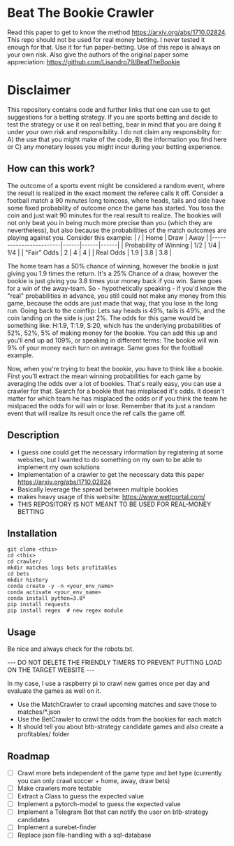 # Beat The Bookie Crawler

Read this paper to get to know the method https://arxiv.org/abs/1710.02824. This repo should not be used for real money
betting. I never tested it enough for that. Use it for fun paper-betting. Use of this repo is always on your own risk.
Also give the authors of the original paper some appreciation: https://github.com/Lisandro79/BeatTheBookie


# Disclaimer
This repository contains code and further links that one can use to get suggestions for a betting strategy.
If you are sports betting and decide to test the strategy or use it on real betting, bear in mind that you are doing it 
under your own risk and responsibility. 
I do not claim any responsiblity for: A) the use that you might make of the code, 
B) the information you find here or 
C) any monetary losses you might incur during your betting experience.


## How can this work?
The outcome of a sports event might be considered a random event, where the result is realized in the exact moment the referee calls it off. Consider a football match a 90 minutes long toincoss, where heads, tails and side have some fixed probability of outcome once the game has started. You toss the coin and just wait 90 minutes for the real result to realize. The bookies will not only beat you in being much more precise than you (which they are nevertheless), but also because the probabilities of the match outcomes are playing against you. Consider this example:
| /                      | Home | Draw | Away |
|------------------------|------|------|------|
| Probability of Winning | 1/2  | 1/4  | 1/4  |
| "Fair" Odds            | 2    | 4    | 4    |
| Real Odds              | 1.9  | 3.8  | 3.8  |

The home team has a 50% chance of winning, however the bookie is just giving you 1.9 times the return. It's a 25% Chance of a draw, however the bookie is just giving you 3.8 times your money back if you win. Same goes for a win of the away-team. So - hypothetically speaking - if you'd know the "real" probabilities in advance, you still could not make any money from this game, because the odds are just made that way, that you lose in the long run. Going back to the coinflip: Lets say heads is 49%, tails is 49%, and the coin landing on the side is just 2%. The odds for this game would be something like: H:1.9, T:1.9, S:20, which has the underlying probabilities of 52%, 52%, 5% of making money for the bookie. You can add this up and you'll end up ad 109%, or speaking in different terms: The bookie will win 9% of your money each turn on average. Same goes for the football example.

Now, when you're trying to beat the bookie, you have to think like a bookie. First you'll extract the mean winning probabilities for each game by averaging the odds over a lot of bookies. That's really easy, you can use a crawler for that. Search for a bookie that has misplaced it's odds. It doesn't matter for which team he has misplaced the odds or if you think the team he mislpaced the odds for will win or lose. Remember that its just a random event that will realize its result once the ref calls the game off. 


## Description
- I guess one could get the necessary information by registering at some websites, but I wanted to do something on my own to be able to implement my own solutions
- Implementation of a crawler to get the necessary data this paper https://arxiv.org/abs/1710.02824
- Basically leverage the spread between multiple bookies
- makes heavy usage of this website: https://www.wettportal.com/
- THIS REPOSITORY IS NOT MEANT TO BE USED FOR REAL-MONEY BETTING

## Installation
    git clone <this>
    cd <this>
    cd crawler/
    mkdir matches logs bets profitables
    cd bets
    mkdir history
    conda create -y -n <your_env_name>
    conda activate <your_env_name>
    conda install python=3.8*
    pip install requests
    pip install regex  # new regex module

## Usage

Be nice and always check for the robots.txt.

--- DO NOT DELETE THE FRIENDLY TIMERS TO PREVENT PUTTING LOAD ON THE TARGET WEBSITE ---

In my case, I use a raspberry pi to crawl new games once per day and evaluate the games as well on it.

- Use the MatchCrawler to crawl upcoming matches and save those to matches/*.json
- Use the BetCrawler to crawl the odds from the bookies for each match
- It should tell you about btb-strategy candidate games and also create a profitables/ folder

## Roadmap

- [ ] Crawl more bets independent of the game type and bet type (currently you can only crawl soccer  + home, away, draw bets)
- [ ] Make crawlers more testable
- [ ] Extract a Class to guess the expected value
- [ ] Implement a pytorch-model to guess the expected value
- [ ] Implement a Telegram Bot that can notify the user on btb-strategy candidates
- [ ] Implement a surebet-finder
- [ ] Replace json file-handling with a sql-database

